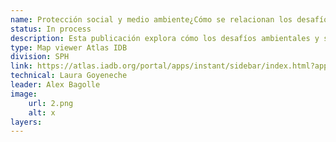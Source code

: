 ```yaml
---
name: Protección social y medio ambiente¿Cómo se relacionan los desafíos de reducción de la pobreza y de protección del medio ambiente en ALC?
status: In process
description: Esta publicación explora cómo los desafíos ambientales y sociales se combinan a nivel territorial en los países de la región y como estos desafíos podrían abordarse en conjunto. Para ello, se basa en un análisis estadístico en 22 países de la LAC de las variables ambientales relacionadas con la presencia de ecosistemas de alto valor y de las variables sociales relacionadas con la presencia de poblaciones pobres y vulnerables a nivel municipal.
type: Map viewer Atlas IDB
division: SPH
link: https://atlas.iadb.org/portal/apps/instant/sidebar/index.html?appid=a7deb2a6bdb1465983dfc735fc7dff67
technical: Laura Goyeneche
leader: Alex Bagolle
image: 
    url: 2.png
    alt: x
layers:
---
```

    